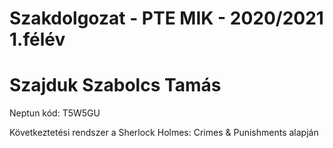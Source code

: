 # Szakdolgozat - PTE MIK - 2020/2021 1.félév

# Szajduk Szabolcs Tamás
Neptun kód: T5W5GU

Következtetési rendszer a Sherlock Holmes: Crimes & Punishments alapján
